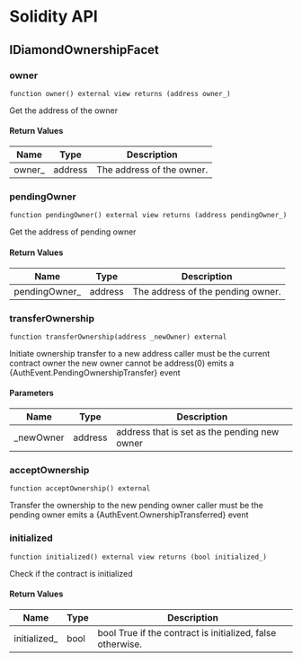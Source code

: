 # Solidity API

## IDiamondOwnershipFacet

### owner

```solidity
function owner() external view returns (address owner_)
```

Get the address of the owner

#### Return Values

| Name | Type | Description |
| ---- | ---- | ----------- |
| owner_ | address | The address of the owner. |

### pendingOwner

```solidity
function pendingOwner() external view returns (address pendingOwner_)
```

Get the address of pending owner

#### Return Values

| Name | Type | Description |
| ---- | ---- | ----------- |
| pendingOwner_ | address | The address of the pending owner. |

### transferOwnership

```solidity
function transferOwnership(address _newOwner) external
```

Initiate ownership transfer to a new address
caller must be the current contract owner
the new owner cannot be address(0)
emits a {AuthEvent.PendingOwnershipTransfer} event

#### Parameters

| Name | Type | Description |
| ---- | ---- | ----------- |
| _newOwner | address | address that is set as the pending new owner |

### acceptOwnership

```solidity
function acceptOwnership() external
```

Transfer the ownership to the new pending owner
caller must be the pending owner
emits a {AuthEvent.OwnershipTransferred} event

### initialized

```solidity
function initialized() external view returns (bool initialized_)
```

Check if the contract is initialized

#### Return Values

| Name | Type | Description |
| ---- | ---- | ----------- |
| initialized_ | bool | bool True if the contract is initialized, false otherwise. |

